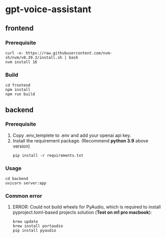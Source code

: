 # gpt-voice-assistant

## frontend
### Prerequisite
```
curl -o- https://raw.githubusercontent.com/nvm-sh/nvm/v0.39.3/install.sh | bash
nvm install 16
```

### Build
```{bash}
cd frontend
npm install
npm run build
```

## backend
### Prerequisite
1. Copy .env_templete to .env and add your openai api key.
2. Install the requirement package. (Recommend **python 3.9** above version)
    ```
    pip install -r requirements.txt
    ```
### Usage
```{bash}
cd backend
uvicorn server:app
```
### Common error
1. ERROR: Could not build wheels for PyAudio, which is required to install pyproject.toml-based projects
solution (**Test on m1 pro macbook**):
    ```
    brew update
    brew install portaudio
    pip install pyaudio
    ```